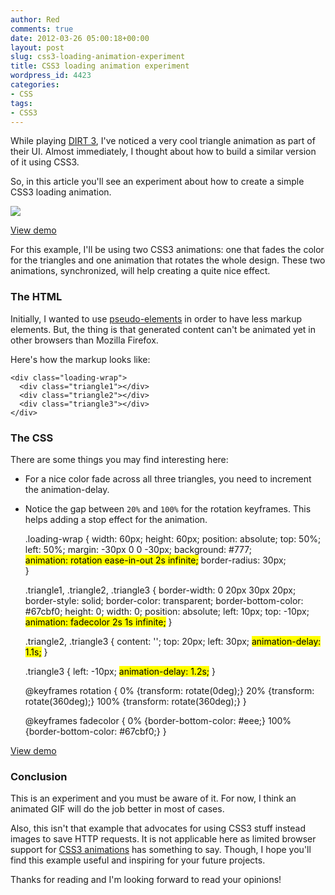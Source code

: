 ```yaml
---
author: Red
comments: true
date: 2012-03-26 05:00:18+00:00
layout: post
slug: css3-loading-animation-experiment
title: CSS3 loading animation experiment
wordpress_id: 4423
categories:
- CSS
tags:
- CSS3
---
```


While playing [DIRT 3](http://www.gamespot.com/dirt-3/), I've noticed a very cool triangle animation as part of their UI. Almost immediately, I thought about how to build a similar version of it using CSS3. 

So, in this article you'll see an experiment about how to create a simple CSS3 loading animation.

![](http://www.red-team-design.com/wp-content/uploads/2012/03/css3-loading-animation.png)

<!-- more -->




[View demo](http://www.red-team-design.com/wp-content/uploads/2012/03/css3-loading-animation-experiment-demo.html)




For this example, I'll be using two CSS3 animations: one that fades the color for the triangles and one animation that rotates the whole design. These two animations, synchronized, will help creating a quite nice effect.



### The HTML


Initially, I wanted to use [pseudo-elements](http://www.red-team-design.com/before-after-pseudo-elements) in order to have less markup elements. But, the thing is that generated content can't be animated yet in other browsers than Mozilla Firefox.

Here's how the markup looks like:


    
    
    <div class="loading-wrap">
      <div class="triangle1"></div>
      <div class="triangle2"></div>
      <div class="triangle3"></div>
    </div>
    





### The CSS



There are some things you may find interesting here:




	
  * For a nice color fade across all three triangles, you need to increment the animation-delay.

	
  * Notice the gap between `20%` and `100%` for the rotation keyframes. This helps adding a stop effect for the animation.




    
    
    .loading-wrap {
      width: 60px; height: 60px;
      position: absolute;
      top: 50%; left: 50%;
      margin: -30px 0 0 -30px;
      background: #777;      
      <mark>animation: rotation ease-in-out 2s infinite;</mark>
      border-radius: 30px;      
    }
    
    .triangle1, .triangle2, .triangle3 {
      border-width: 0 20px 30px 20px;
      border-style: solid;
      border-color: transparent;
      border-bottom-color: #67cbf0;
      height: 0; width: 0;
      position: absolute;
      left: 10px; top: -10px;
      <mark>animation: fadecolor 2s 1s infinite;</mark>
    }
    
    .triangle2, .triangle3 {
      content: '';
      top: 20px; left: 30px;
      <mark>animation-delay: 1.1s;</mark>
    }
    
    .triangle3 {
      left: -10px;
      <mark>animation-delay: 1.2s;</mark>
    }
    
    @keyframes rotation {
        0% {transform: rotate(0deg);}
        20% {transform: rotate(360deg);}
        100% {transform: rotate(360deg);}
    }
    
    @keyframes fadecolor {
        0% {border-bottom-color: #eee;}
        100%{border-bottom-color: #67cbf0;}
    }
    







[View demo](http://www.red-team-design.com/wp-content/uploads/2012/03/css3-loading-animation-experiment-demo.html)






### Conclusion


This is an experiment and you must be aware of it. For now, I think an animated GIF will do the job better in most of cases.

Also, this isn't that example that advocates for using CSS3 stuff instead images to save HTTP requests. It is not applicable here as limited browser support for [CSS3 animations](http://www.red-team-design.com/cool-notification-messages-with-css3-jquery) has something to say. Though, I hope you'll find this example useful and inspiring for your future projects. 

Thanks for reading and I'm looking forward to read your opinions!
